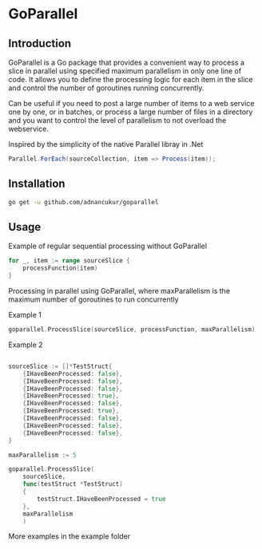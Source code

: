# GoParallel
## Introduction
GoParallel is a Go package that provides a convenient way to process a slice in parallel using specified maximum parallelism in only one line of code. It allows you to define the processing logic for each item in the slice and control the number of goroutines running concurrently.

Can be useful if you need to post a large number of items to a web service one by one, or in batches, or process a large number of files in a directory and you want to control the level of parallelism to not overload the webservice.

Inspired by the simplicity of the native Parallel libray in .Net
```csharp
Parallel.ForEach(sourceCollection, item => Process(item));
```
## Installation
```bash 
go get -u github.com/adnancukur/goparallel
```

## Usage

Example of regular sequential processing without GoParallel
```go
for _, item := range sourceSlice {
    processFunction(item)
}
```

Processing in parallel using GoParallel, where maxParallelism is the maximum number of goroutines to run concurrently

Example 1
```go
goparallel.ProcessSlice(sourceSlice, processFunction, maxParallelism)
```
Example 2
```go

sourceSlice := []*TestStruct{
    {IHaveBeenProcessed: false},
    {IHaveBeenProcessed: false},
    {IHaveBeenProcessed: false},
    {IHaveBeenProcessed: true},
    {IHaveBeenProcessed: false},
    {IHaveBeenProcessed: true},
    {IHaveBeenProcessed: false},
    {IHaveBeenProcessed: false},
    {IHaveBeenProcessed: false},
}

maxParallelism := 5

goparallel.ProcessSlice(
    sourceSlice, 
    func(testStruct *TestStruct) 
    {
        testStruct.IHaveBeenProcessed = true
    }, 
    maxParallelism
    )
```
More examples in the example folder